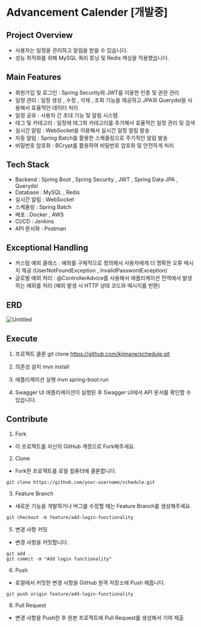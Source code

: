 # Advancement Calender [개발중]
## Project Overview
- 사용자는 일정을 관리하고 알림을 받을 수 있습니다.
- 성능 최적화를 위해 MySQL 쿼리 튜닝 및 Redis 캐싱을 적용했습니다.

## Main Features
- 회원가입 및 로그인 : Spring Security와 JWT를 이용한 인증 및 권한 관리
- 일정 관리 : 일정 생성 , 수정 , 삭제 , 조회 기능을 제공하고 JPA와 Querydsl을 사용해서 효율적인 데이터 처리
- 일정 공유 : 사용자 간 초대 기능 및 알림 시스템
- 태그 및 카테고리 : 일정에 태그와 카테고리를 추가해서 효율적인 일정 관리 및 검색
- 실시간 알림 : WebSocket을 이용해서 실시간 일정 알림 발송
- 자동 알림 : Spring Batch를 활용한 스케줄링으로 주기적인 알림 발송
- 비밀번호 암호화 : BCrypt를 활용하여 비밀번호 암호화 및 안전하게 처리

## Tech Stack
- Backend : Spring Boot , Spring Security , JWT , Spring Data JPA , Querydsl
- Database : MySQL , Redis
- 실시간 알림 : WebSocket
- 스케줄링 : Spring Batch
- 배포 : Docker , AWS
- CI/CD : Jenkins
- API 문서화 : Postman

## Exceptional Handling
- 커스텀 예외 클래스 : 예외를 구체적으로 정의해서 사용자에게 더 명확한 오류 메시지 제공 (UserNotFoundException , InvalidPasswordException)
- 글로벌 예외 처리 : @ControllerAdvice를 사용해서 애플리케이션 전역에서 발생하는 예외를 처리 (예외 발생 시 HTTP 상태 코드와 메시지를 반환)

## ERD
![Untitled](https://github.com/user-attachments/assets/e0e6e123-8bd1-4ea5-b5c8-92c5eef6efec)

## Execute
1. 프로젝트 클론
git clone https://github.com/kijmane/schedule.git

2. 의존성 설치 
mvn install

3. 애플리케이션 실행
mvn spring-boot:run

4. Swagger UI
애플리케이션이 실행된 후 Swagger UI에서 API 문서를 확인할 수 있습니다.

## Contribute
1. Fork
- 이 프로젝트를 자신의 GitHub 계정으로 Fork해주세요.

2. Clone
- Fork한 프로젝트를 로컬 컴퓨터에 클론합니다.
```
git clone https://github.com/your-username/schedule.git
```

3. Feature Branch
- 새로운 기능을 개발하거나 버그를 수정할 때는 Feature Branch를 생성해주세요.
```
git checkout -b feature/add-login-functionality
```

5. 변경 사항 커밋
- 변경 사항을 커밋합니다.
```
git add .
git commit -m "Add login functionality"
```

6. Push
- 로컬에서 커밋한 변경 사항을 GitHub 원격 저장소에 Push 해줍니다.
```
git push origin feature/add-login-functionality
```

8. Pull Request
- 변경 사항을 Push한 후 원본 프로젝트에 Pull Request를 생성해서 기여 제출
